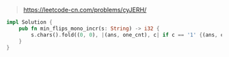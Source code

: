 > https://leetcode-cn.com/problems/cyJERH/

``` rust
impl Solution {
    pub fn min_flips_mono_incr(s: String) -> i32 {
        s.chars().fold((0, 0), |(ans, one_cnt), c| if c == '1' {(ans, one_cnt + 1)} else {((ans + 1).min(one_cnt), one_cnt)}).0
    }
}
```